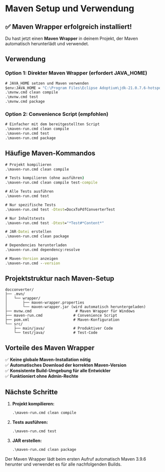 # Maven Setup und Verwendung

## ✅ Maven Wrapper erfolgreich installiert!

Du hast jetzt einen **Maven Wrapper** in deinem Projekt, der Maven automatisch herunterlädt und verwendet.

## Verwendung

### Option 1: Direkter Maven Wrapper (erfordert JAVA_HOME)
```cmd
# JAVA_HOME setzen und Maven verwenden
$env:JAVA_HOME = "C:\Program Files\Eclipse Adoptium\jdk-21.0.7.6-hotspot"
.\mvnw.cmd clean compile
.\mvnw.cmd test
.\mvnw.cmd package
```

### Option 2: Convenience Script (empfohlen)
```cmd
# Einfacher mit dem bereitgestellten Script
.\maven-run.cmd clean compile
.\maven-run.cmd test
.\maven-run.cmd package
```

## Häufige Maven-Kommandos

```cmd
# Projekt kompilieren
.\maven-run.cmd clean compile

# Tests kompilieren (ohne ausführen)
.\maven-run.cmd clean compile test-compile

# Alle Tests ausführen
.\maven-run.cmd test

# Nur spezifische Tests
.\maven-run.cmd test -Dtest=DocxToPdfConverterTest

# Nur Inhaltstests
.\maven-run.cmd test -Dtest="*Test#*Content*"

# JAR-Datei erstellen
.\maven-run.cmd clean package

# Dependencies herunterladen
.\maven-run.cmd dependency:resolve

# Maven-Version anzeigen
.\maven-run.cmd --version
```

## Projektstruktur nach Maven-Setup

```
docconverter/
├── .mvn/
│   └── wrapper/
│       ├── maven-wrapper.properties
│       └── maven-wrapper.jar (wird automatisch heruntergeladen)
├── mvnw.cmd                    # Maven Wrapper für Windows
├── maven-run.cmd              # Convenience Script
├── pom.xml                    # Maven-Konfiguration
└── src/
    ├── main/java/             # Produktiver Code
    └── test/java/             # Test-Code
```

## Vorteile des Maven Wrapper

✅ **Keine globale Maven-Installation nötig**  
✅ **Automatisches Download der korrekten Maven-Version**  
✅ **Konsistente Build-Umgebung für alle Entwickler**  
✅ **Funktioniert ohne Admin-Rechte**  

## Nächste Schritte

1. **Projekt kompilieren:**
   ```cmd
   .\maven-run.cmd clean compile
   ```

2. **Tests ausführen:**
   ```cmd
   .\maven-run.cmd test
   ```

3. **JAR erstellen:**
   ```cmd
   .\maven-run.cmd clean package
   ```

Der Maven Wrapper lädt beim ersten Aufruf automatisch Maven 3.9.6 herunter und verwendet es für alle nachfolgenden Builds.
